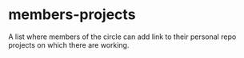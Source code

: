 # members-projects
A list where members of the circle can add link to their personal repo projects on which there are working.
